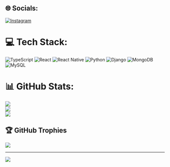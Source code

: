 
## 🌐 Socials:
[![Instagram](https://img.shields.io/badge/Instagram-%23E4405F.svg?logo=Instagram&logoColor=white)](https://instagram.com/arturraimundi) 

# 💻 Tech Stack:
![TypeScript](https://img.shields.io/badge/typescript-%23007ACC.svg?style=for-the-badge&logo=typescript&logoColor=white) ![React](https://img.shields.io/badge/react-%2320232a.svg?style=for-the-badge&logo=react&logoColor=%2361DAFB) ![React Native](https://img.shields.io/badge/react_native-%2320232a.svg?style=for-the-badge&logo=react&logoColor=%2361DAFB) ![Python](https://img.shields.io/badge/python-3670A0?style=for-the-badge&logo=python&logoColor=ffdd54) ![Django](https://img.shields.io/badge/django-%23092E20.svg?style=for-the-badge&logo=django&logoColor=white) ![MongoDB](https://img.shields.io/badge/MongoDB-%234ea94b.svg?style=for-the-badge&logo=mongodb&logoColor=white) ![MySQL](https://img.shields.io/badge/mysql-4479A1.svg?style=for-the-badge&logo=mysql&logoColor=white)
# 📊 GitHub Stats:
![](https://github-readme-stats.vercel.app/api?username=arturraimundi&theme=dark&hide_border=false&include_all_commits=false&count_private=false)<br/>
![](https://github-readme-streak-stats.herokuapp.com/?user=arturraimundi&theme=dark&hide_border=false)<br/>
![](https://github-readme-stats.vercel.app/api/top-langs/?username=arturraimundi&theme=dark&hide_border=false&include_all_commits=false&count_private=false&layout=compact)

## 🏆 GitHub Trophies
![](https://github-profile-trophy.vercel.app/?username=arturraimundi&theme=shadow_red&no-frame=false&no-bg=false&margin-w=4)

---
[![](https://visitcount.itsvg.in/api?id=arturraimundi&icon=0&color=0)](https://visitcount.itsvg.in)

<!-- Proudly created with GPRM ( https://gprm.itsvg.in ) -->





